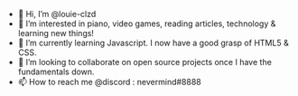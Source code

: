 - 👋 Hi, I’m @louie-clzd
- 👀 I’m interested in piano, video games, reading articles, technology & learning new things!
- 🌱 I’m currently learning Javascript. I now have a good grasp of HTML5 & CSS.
- 💞️ I’m looking to collaborate on open source projects once I have the fundamentals down.
- 📫 How to reach me @discord : nevermind#8888

<!---
louie-clzd/louie-clzd is a ✨ special ✨ repository because its `README.md` (this file) appears on your GitHub profile.
You can click the Preview link to take a look at your changes.
--->
